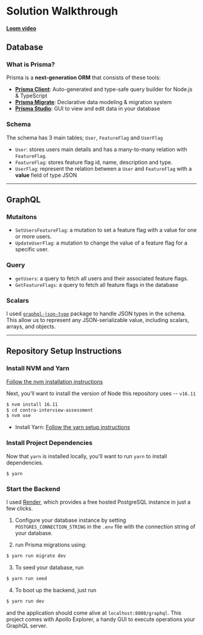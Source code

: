 # Solution Walkthrough

#### [Loom video](https://www.loom.com/share/ff27e8e8b511443aa49f1d14c3834cf3)

## Database

### What is Prisma?

Prisma is a **next-generation ORM** that consists of these tools:

- [**Prisma Client**](https://www.prisma.io/docs/concepts/components/prisma-client): Auto-generated and type-safe query builder for Node.js & TypeScript
- [**Prisma Migrate**](https://www.prisma.io/docs/concepts/components/prisma-migrate): Declarative data modeling & migration system
- [**Prisma Studio**](https://github.com/prisma/studio): GUI to view and edit data in your database

### Schema

The schema has 3 main tables; `User`, `FeatureFlag` and `UserFlag`

- `User`: stores users main details and has a many-to-many relation with `FeatureFlag`.
- `FeatureFlag`: stores feature flag id, name, description and type.
- `UserFlag`: represent the relation between a `User` and `FeatureFlag` with a **value**
  field of type JSON

---

## GraphQL

### Mutaitons

- `SetUsersFeatureFlag`: a mutation to set a feature flag with a value for one or more users.
- `UpdateUserFlag`: a mutation to change the value of a feature flag for a specific user.

### Query

- `getUsers`: a query to fetch all users and their associated feature flags.
- `GetFeatureFlags`: a query to fetch all feature flags in the database

### Scalars

I used [`graphql-json-type`](https://github.com/taion/graphql-type-json) package to handle JSON types in the schema. This allow us to represent any JSON-serializable value, including scalars, arrays, and objects.

---

## Repository Setup Instructions

### Install NVM and Yarn

[Follow the nvm installation instructions](https://github.com/nvm-sh/nvm)

Next, you'll want to install the version of Node this repository uses -- `v16.11`

```sh
$ nvm install 16.11
$ cd contra-interview-assessment
$ nvm use
```

- Install Yarn: [Follow the yarn setup instructions](https://yarnpkg.com/getting-started/install)

### Install Project Dependencies

Now that `yarn` is installed locally, you'll want to run `yarn` to install dependencies.

```
$ yarn
```

### Start the Backend

I used [Render](https://render.com), which provides a free hosted PostgreSQL instance in just a few clicks.

1. Configure your database instance by setting `POSTGRES_CONNECTION_STRING` in the `.env` file with the connection string of your database.

2. run Prisma migrations using:

```sh
$ yarn run migrate dev
```

3. To seed your database, run

```sh
$ yarn run seed
```

4. To boot up the backend, just run

```sh
$ yarn run dev
```

and the application should come alive at `localhost:8080/graphql`. This project comes with Apollo Explorer, a handy GUI to execute operations your GraphQL server.
